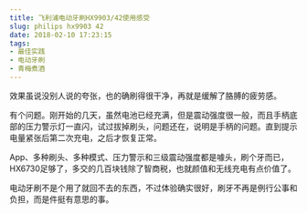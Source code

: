 ```yaml
---
title: 飞利浦电动牙刷HX9903/42使用感受
slug: philips hx9903 42
date: 2018-02-10 17:23:15
tags:
- 最佳实践
- 电动牙刷
- 青梅煮酒
---
```

效果虽说没别人说的夸张，也的确刷得很干净，再就是缓解了胳膊的疲劳感。

有个问题。刚开始的几天，虽然电池已经充满，但是震动强度很一般，而且手柄底部的压力警示灯一直闪，试过拔掉刷头，问题还在，说明是手柄的问题。直到提示电量紧张后第二次充电，之后才恢复正常。

App、多种刷头、多种模式、压力警示和三级震动强度都是噱头，刷个牙而已，HX6730足够了，多交的几百块钱除了智商税，也就颜值和无线充电有点价值了。

电动牙刷不是个用了就回不去的东西，不过体验确实很好，刷牙不再是例行公事和负担，而是件挺有意思的事。

